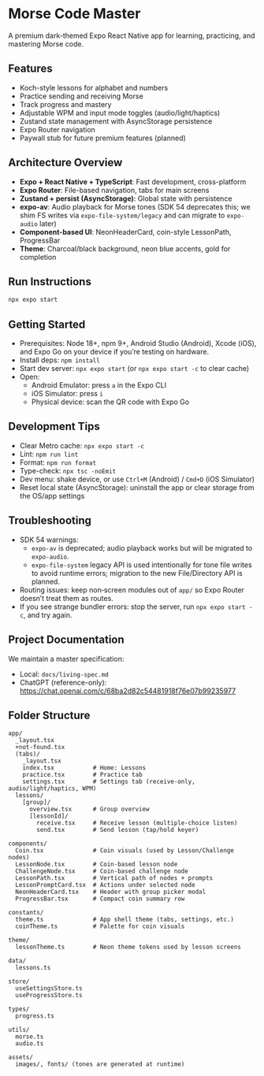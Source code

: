 # Morse Code Master

A premium dark-themed Expo React Native app for learning, practicing, and mastering Morse code.

## Features

- Koch-style lessons for alphabet and numbers
- Practice sending and receiving Morse
- Track progress and mastery
- Adjustable WPM and input mode toggles (audio/light/haptics)
- Zustand state management with AsyncStorage persistence
- Expo Router navigation
- Paywall stub for future premium features (planned)

## Architecture Overview

- **Expo + React Native + TypeScript**: Fast development, cross-platform
- **Expo Router**: File-based navigation, tabs for main screens
- **Zustand + persist (AsyncStorage)**: Global state with persistence
- **expo-av**: Audio playback for Morse tones (SDK 54 deprecates this; we shim FS writes via `expo-file-system/legacy` and can migrate to `expo-audio` later)
- **Component-based UI**: NeonHeaderCard, coin-style LessonPath, ProgressBar
- **Theme**: Charcoal/black background, neon blue accents, gold for completion

## Run Instructions

```sh
npx expo start
```
 
## Getting Started

- Prerequisites: Node 18+, npm 9+, Android Studio (Android), Xcode (iOS), and Expo Go on your device if you’re testing on hardware.
- Install deps: `npm install`
- Start dev server: `npx expo start` (or `npx expo start -c` to clear cache)
- Open:
  - Android Emulator: press `a` in the Expo CLI
  - iOS Simulator: press `i`
  - Physical device: scan the QR code with Expo Go

## Development Tips

- Clear Metro cache: `npx expo start -c`
- Lint: `npm run lint`
- Format: `npm run format`
- Type-check: `npx tsc -noEmit`
- Dev menu: shake device, or use `Ctrl+M` (Android) / `Cmd+D` (iOS Simulator)
- Reset local state (AsyncStorage): uninstall the app or clear storage from the OS/app settings

## Troubleshooting

- SDK 54 warnings:
  - `expo-av` is deprecated; audio playback works but will be migrated to `expo-audio`.
  - `expo-file-system` legacy API is used intentionally for tone file writes to avoid runtime errors; migration to the new File/Directory API is planned.
- Routing issues: keep non‑screen modules out of `app/` so Expo Router doesn’t treat them as routes.
- If you see strange bundler errors: stop the server, run `npx expo start -c`, and try again.

## Project Documentation

We maintain a master specification:
- Local: `docs/living-spec.md`
- ChatGPT (reference-only): https://chat.openai.com/c/68ba2d82c54481918f76e07b99235977

## Folder Structure

```
app/
  _layout.tsx
  +not-found.tsx
  (tabs)/
    _layout.tsx
    index.tsx           # Home: Lessons
    practice.tsx        # Practice tab
    settings.tsx        # Settings tab (receive-only, audio/light/haptics, WPM)
  lessons/
    [group]/
      overview.tsx      # Group overview
      [lessonId]/
        receive.tsx     # Receive lesson (multiple-choice listen)
        send.tsx        # Send lesson (tap/hold keyer)

components/
  Coin.tsx              # Coin visuals (used by Lesson/Challenge nodes)
  LessonNode.tsx        # Coin-based lesson node
  ChallengeNode.tsx     # Coin-based challenge node
  LessonPath.tsx        # Vertical path of nodes + prompts
  LessonPromptCard.tsx  # Actions under selected node
  NeonHeaderCard.tsx    # Header with group picker modal
  ProgressBar.tsx       # Compact coin summary row

constants/
  theme.ts              # App shell theme (tabs, settings, etc.)
  coinTheme.ts          # Palette for coin visuals

theme/
  lessonTheme.ts        # Neon theme tokens used by lesson screens

data/
  lessons.ts

store/
  useSettingsStore.ts
  useProgressStore.ts

types/
  progress.ts

utils/
  morse.ts
  audio.ts

assets/
  images/, fonts/ (tones are generated at runtime)
```
